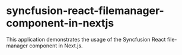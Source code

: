 # syncfusion-react-filemanager-component-in-nextjs
This application demonstrates the usage of the Syncfusion React file-manager component in Next.js.
